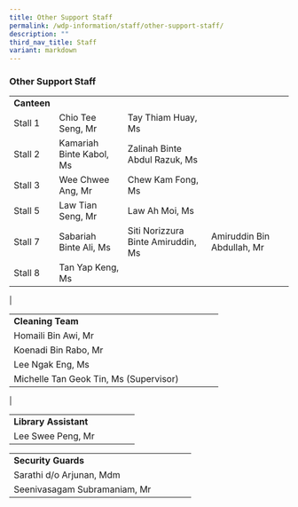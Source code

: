 ```yaml
---
title: Other Support Staff
permalink: /wdp-information/staff/other-support-staff/
description: ""
third_nav_title: Staff
variant: markdown
---
```

### **Other Support Staff**

|  | |  |  | |
|---|---|---|---|---|
| **Canteen** | 
Stall 1 | Chio Tee Seng, Mr | Tay Thiam Huay, Ms|
Stall 2 | Kamariah Binte Kabol, Ms| Zalinah Binte Abdul Razuk, Ms| 
Stall 3| Wee Chwee Ang, Mr | Chew Kam Fong, Ms|
Stall 5| Law Tian Seng, Mr | Law Ah Moi, Ms|
Stall 7 | Sabariah Binte Ali, Ms | Siti Norizzura Binte Amiruddin, Ms | Amiruddin Bin Abdullah, Mr |
Stall 8 | Tan Yap Keng, Ms
|

|  | |  |  | |
|---|---|---|---|---|
| **Cleaning Team** | 
Homaili Bin Awi, Mr |
Koenadi Bin Rabo, Mr |
Lee Ngak Eng, Ms |
Michelle Tan Geok Tin, Ms (Supervisor)|
|


|  | |  |  | |
|---|---|---|---|---|
| **Library Assistant** | 
Lee Swee Peng, Mr |

|  | |  |  | |
|---|---|---|---|---|
| **Security Guards** | 
Sarathi d/o Arjunan, Mdm |
Seenivasagam Subramaniam, Mr |